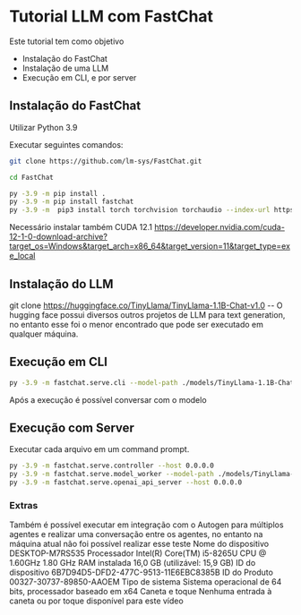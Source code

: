 # Tutorial LLM com FastChat
Este tutorial tem como objetivo 
- Instalação do FastChat
- Instalação de uma LLM
- Execução em CLI, e por server


## Instalação do FastChat
Utilizar Python 3.9

Executar seguintes comandos:
```bash
git clone https://github.com/lm-sys/FastChat.git
```
```bash
cd FastChat
```
```bash
py -3.9 -m pip install .
py -3.9 -m pip install fastchat
py -3.9 -m  pip3 install torch torchvision torchaudio --index-url https://download.pytorch.org/whl/cu121
```
Necessário instalar também CUDA 12.1 https://developer.nvidia.com/cuda-12-1-0-download-archive?target_os=Windows&target_arch=x86_64&target_version=11&target_type=exe_local

## Instalação do LLM
git clone https://huggingface.co/TinyLlama/TinyLlama-1.1B-Chat-v1.0
-- O hugging face possui diversos outros projetos de LLM para text generation, no entanto esse foi o menor encontrado que pode ser executado em qualquer máquina.

## Execução em CLI
```bash
py -3.9 -m fastchat.serve.cli --model-path ./models/TinyLlama-1.1B-Chat-v1.0
```
Após a execução é possível conversar com o modelo

## Execução com Server
Executar cada arquivo em um command prompt.
```bash
py -3.9 -m fastchat.serve.controller --host 0.0.0.0
py -3.9 -m fastchat.serve.model_worker --model-path ./models/TinyLlama-1.1B-Chat-v1.0 --host 0.0.0.0
py -3.9 -m fastchat.serve.openai_api_server --host 0.0.0.0
```

### Extras
Também é possível executar em integração com o Autogen para múltiplos agentes e realizar uma conversação entre os agentes, no entanto na máquina atual não foi possível realizar esse teste
Nome do dispositivo	DESKTOP-M7RS535
Processador	Intel(R) Core(TM) i5-8265U CPU @ 1.60GHz   1.80 GHz
RAM instalada	16,0 GB (utilizável: 15,9 GB)
ID do dispositivo	6B7D94D5-DFD2-477C-9513-11E6EBC8385B
ID do Produto	00327-30737-89850-AAOEM
Tipo de sistema	Sistema operacional de 64 bits, processador baseado em x64
Caneta e toque	Nenhuma entrada à caneta ou por toque disponível para este vídeo



